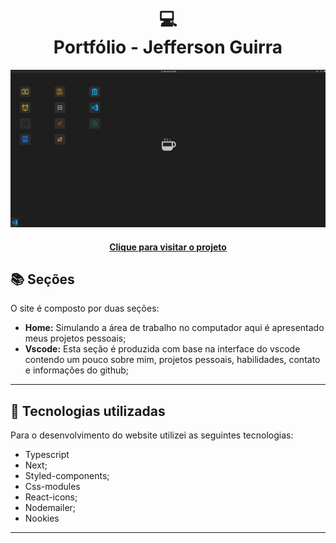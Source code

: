 <h1 align="center">
  💻<br>Portfólio - Jefferson Guirra
</h1>

![Resultado final do projeto](public/vscode-portfolio-read-me.png)

<h4 align="center"><a href="https://vscode-portfolio-developer.vercel.app/">Clique para visitar o projeto</a></h4>

## 📚 Seções

O site é composto por duas seções:

- **Home:** Simulando a área de trabalho no computador aqui é apresentado meus projetos pessoais;
- **Vscode:** Esta seção é produzida com base na interface do vscode contendo um pouco sobre mim, projetos pessoais, habilidades, contato e informações do github;

---

## 💼 Tecnologias utilizadas

Para o desenvolvimento do website utilizei as seguintes tecnologias:

- Typescript
- Next;
- Styled-components;
- Css-modules
- React-icons;
- Nodemailer;
- Nookies
---

